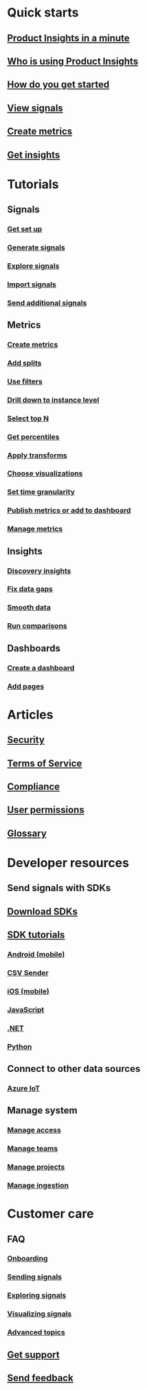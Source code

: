 # Quick starts
## [Product Insights in a minute](xref:developers/quick-starts/what-is) 
## [Who is using Product Insights](xref:developers/quick-starts/who-uses) 
## [How do you get started](xref:developers/quick-starts/how-to-get-started) 
## [View signals](xref:developers/quick-starts/1_view-signals)
## [Create metrics](xref:developers/quick-starts/2_create-own-metric)
## [Get insights](xref:developers/quick-starts/3_get-insights)

# Tutorials
## Signals 
### [Get set up](xref:developers/tutorial/set-up-to-send)
### [Generate signals](xref:developers/tutorial/create-sample-signals)
### [Explore signals](xref:developers/tutorial/examine-signals-metadata)
### [Import signals](xref:developers/tutorial/import-signals)
### [Send additional signals](xref:developers/tutorial/send-additional-signals)

## Metrics 
### [Create metrics](xref:developers/tutorials/metrics-create-metrics)
### [Add splits](xref:developers/tutorials/metrics-add-splits)
### [Use filters](xref:developers/tutorials/metrics-use-filters)
### [Drill down to instance level](xref:developers/tutorials/metrics-drill-down-to-instance)
### [Select top N](xref:developers/tutorials/metrics-select-topN)
### [Get percentiles](xref:developers/tutorials/metrics-get-percentiles)
### [Apply transforms](xref:developers/tutorials/metrics-apply-transforms)
### [Choose visualizations](xref:developers/tutorials/metrics-choose-visualizations)
### [Set time granularity](xref:developers/tutorials/metrics-set-granularity)
### [Publish metrics or add to dashboard](xref:developers/tutorials/metrics-publish-or-add-to-dashboard)
### [Manage metrics](xref:developers/tutorials/metrics-manage-metrics)

## Insights
### [Discovery insights](xref:developers/tutorials/insights-discovery)
### [Fix data gaps](xref:developers/tutorials/insights-fix-data-gaps)
### [Smooth data](xref:developers/tutorials/insights-smooth-data)
### [Run comparisons](xref:developers/tutorials/insights-run-comparisons)

## Dashboards 
### [Create a dashboard](xref:developers/tutorials/)
### [Add pages](xref:developers/tutorials/)

# Articles
## [Security](xref:developers/articles/security)
## [Terms of Service](xref:developers/articles/terms-of-service)
## [Compliance](xref:developers/articles/compliance)
## [User permissions](xref:developers/articles/user-permissions) 
## [Glossary](xref:developers/articles/glossary) 

# Developer resources 
## Send signals with SDKs 
## [Download SDKs](xref:developers/downloads/index)
## [SDK tutorials](xref:developers/downloads/tutorials/index)
### [Android (mobile)](xref:developers/downloads/android-java)
### [CSV Sender](xref:developers/downloads/ingest)
### [iOS (mobile)](xref:developers/downloads/ios-objc)
### [JavaScript](xref:developers/downloads/js)
### [.NET](xref:developers/downloads/dotnet)
### [Python](xref:developers/downloads/python)
## Connect to other data sources
### [Azure IoT](xref:developers/downloads/azure-iot)
## Manage system 
### [Manage access](xref:developers/downloads/manage-access)
### [Manage teams](xref:developers/downloads/manage-teams)
### [Manage projects](xref:developers/downloads/manage-projects)
### [Manage ingestion](xref:developers/downloads/manage-ingestion)

# Customer care 
## FAQ 
### [Onboarding](xref:developers/faq/onboarding)
### [Sending signals](xref:developers/faq/sending-signals)
### [Exploring signals](xref:developers/faq/exploring-signals)
### [Visualizing signals](xref:developers/faq/visualizing-signals)
### [Advanced topics](xref:developers/faq/advanced-topics)
## [Get support](xref:developers/)
## [Send feedback](xref:developers/)

